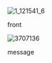 ![1_121541_6](https://github.com/user-attachments/assets/a5043dc5-72d0-4818-93da-9d106cce059d)

front

![3707136](https://github.com/user-attachments/assets/df528b3c-2f3a-4cf5-a631-a7eeed0f4356)

message
